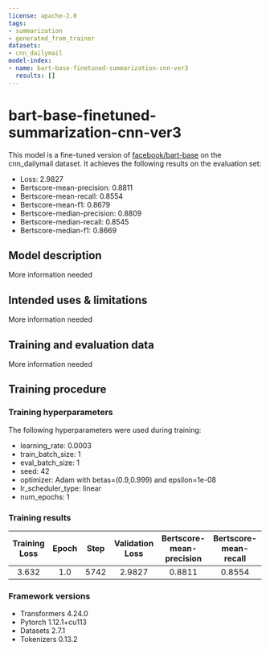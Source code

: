 ```yaml
---
license: apache-2.0
tags:
- summarization
- generated_from_trainer
datasets:
- cnn_dailymail
model-index:
- name: bart-base-finetuned-summarization-cnn-ver3
  results: []
---
```


<!-- This model card has been generated automatically according to the information the Trainer had access to. You
should probably proofread and complete it, then remove this comment. -->

# bart-base-finetuned-summarization-cnn-ver3

This model is a fine-tuned version of [facebook/bart-base](https://huggingface.co/facebook/bart-base) on the cnn_dailymail dataset.
It achieves the following results on the evaluation set:
- Loss: 2.9827
- Bertscore-mean-precision: 0.8811
- Bertscore-mean-recall: 0.8554
- Bertscore-mean-f1: 0.8679
- Bertscore-median-precision: 0.8809
- Bertscore-median-recall: 0.8545
- Bertscore-median-f1: 0.8669

## Model description

More information needed

## Intended uses & limitations

More information needed

## Training and evaluation data

More information needed

## Training procedure

### Training hyperparameters

The following hyperparameters were used during training:
- learning_rate: 0.0003
- train_batch_size: 1
- eval_batch_size: 1
- seed: 42
- optimizer: Adam with betas=(0.9,0.999) and epsilon=1e-08
- lr_scheduler_type: linear
- num_epochs: 1

### Training results

| Training Loss | Epoch | Step | Validation Loss | Bertscore-mean-precision | Bertscore-mean-recall | Bertscore-mean-f1 | Bertscore-median-precision | Bertscore-median-recall | Bertscore-median-f1 |
|:-------------:|:-----:|:----:|:---------------:|:------------------------:|:---------------------:|:-----------------:|:--------------------------:|:-----------------------:|:-------------------:|
| 3.632         | 1.0   | 5742 | 2.9827          | 0.8811                   | 0.8554                | 0.8679            | 0.8809                     | 0.8545                  | 0.8669              |


### Framework versions

- Transformers 4.24.0
- Pytorch 1.12.1+cu113
- Datasets 2.7.1
- Tokenizers 0.13.2
